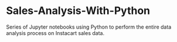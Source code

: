 # Sales-Analysis-With-Python
Series of Jupyter notebooks using Python to perform the entire data analysis process on Instacart sales data.

